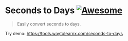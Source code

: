 # Seconds to Days [![Awesome](https://cdn.rawgit.com/sindresorhus/awesome/d7305f38d29fed78fa85652e3a63e154dd8e8829/media/badge.svg)](https://github.com/sindresorhus/awesome)

>Easily convert seconds to days.

Try demo: https://tools.waytolearnx.com/seconds-to-days
